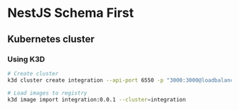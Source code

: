 # NestJS Schema First

## Kubernetes cluster

### Using K3D

```bash
# Create cluster
k3d cluster create integration --api-port 6550 -p "3000:3000@loadbalancer" --agents 2 --registry-create integration

# Load images to registry
k3d image import integration:0.0.1 --cluster=integration
```
